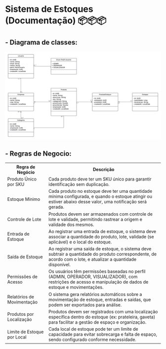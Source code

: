 # Sistema de Estoques (Documentação) 📦📦📦

## - Diagrama de classes: 
![Diagrama de Classes](docs/assets/estoque-diagrama-de-classes.png)

## - Regras de Negocio:

<table>
    <tr>
        <th>Regra de Negócio</th>
        <th>Descrição</th>
    </tr>
    <tr>
        <td>Produto Único por SKU</td>
        <td>Cada produto deve ter um SKU único para garantir identificação sem duplicação.</td>
    </tr>
    <tr>
        <td>Estoque Mínimo</td>
        <td>Cada produto no estoque deve ter uma quantidade mínima configurada, e quando o estoque atingir ou estiver abaixo desse valor, uma notificação será gerada.</td>
    </tr>
    <tr>
        <td>Controle de Lote</td>
        <td>Produtos devem ser armazenados com controle de lote e validade, permitindo rastrear a origem e validade dos mesmos.</td>
    </tr>
    <tr>
        <td>Entrada de Estoque</td>
        <td>Ao registrar uma entrada de estoque, o sistema deve associar a quantidade do produto, lote, validade (se aplicável) e o local do estoque.</td>
    </tr>
    <tr>
        <td>Saída de Estoque</td>
        <td>Ao registrar uma saída de estoque, o sistema deve subtrair a quantidade do produto correspondente, de acordo com o lote, e atualizar a quantidade disponível.</td>
    </tr>
    <tr>
        <td>Permissões de Acesso</td>
        <td>Os usuários têm permissões baseadas no perfil (ADMIN, OPERADOR, VISUALIZADOR), com restrições de acesso e manipulação de dados de estoque e movimentações.</td>
    </tr>
    <tr>
        <td>Relatórios de Movimentação</td>
        <td>O sistema gera relatórios automáticos sobre a movimentação de estoque, entradas e saídas, que podem ser exportados para análise.</td>
    </tr>
    <tr>
        <td>Produtos por Localização</td>
        <td>Produtos devem ser registrados com uma localização específica dentro do estoque (ex: prateleira, gaveta) para facilitar a gestão de espaço e organização.</td>
    </tr>
    <tr>
        <td>Limite de Estoque por Local</td>
        <td>Cada local de estoque pode ter um limite de capacidade para evitar sobrecarga e falta de espaço, sendo configurado conforme necessidade.</td>
    </tr>
</table>
